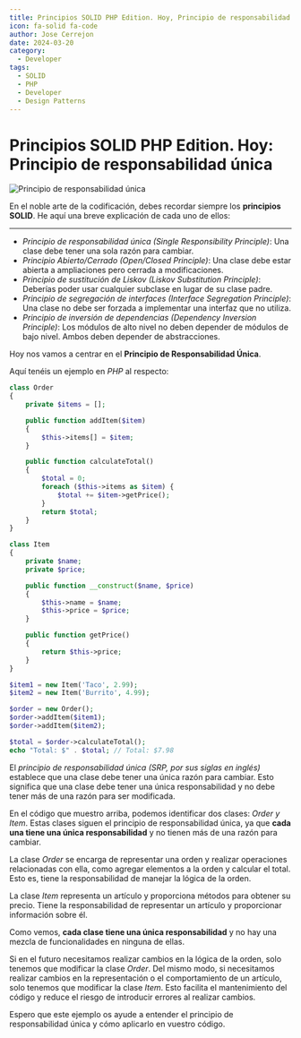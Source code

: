```yaml
---
title: Principios SOLID PHP Edition. Hoy, Principio de responsabilidad única
icon: fa-solid fa-code
author: Jose Cerrejon
date: 2024-03-20
category:
  - Developer
tags:
  - SOLID
  - PHP
  - Developer
  - Design Patterns
---
```

# Principios SOLID PHP Edition. Hoy: Principio de responsabilidad única

![Principio de responsabilidad única](/images/2024/03/solid.jpg "Principio de responsabilidad única. Generated with AI.")

En el noble arte de la codificación, debes recordar siempre los **principios SOLID**. He aquí una breve explicación de cada uno de ellos:

- - -

* _Principio de responsabilidad única (Single Responsibility Principle)_: Una clase debe tener una sola razón para cambiar.
* _Principio Abierto/Cerrado (Open/Closed Principle)_: Una clase debe estar abierta a ampliaciones pero cerrada a modificaciones.
* _Principio de sustitución de Liskov (Liskov Substitution Principle)_: Deberías poder usar cualquier subclase en lugar de su clase padre.
* _Principio de segregación de interfaces (Interface Segregation Principle)_: Una clase no debe ser forzada a implementar una interfaz que no utiliza.
* _Principio de inversión de dependencias (Dependency Inversion Principle)_: Los módulos de alto nivel no deben depender de módulos de bajo nivel. Ambos deben depender de abstracciones.

Hoy nos vamos a centrar en el **Principio de Responsabilidad Única**.

Aquí tenéis un ejemplo en _PHP_ al respecto:

```php title="Clase Order"
class Order
{
    private $items = [];

    public function addItem($item)
    {
        $this->items[] = $item;
    }

    public function calculateTotal()
    {
        $total = 0;
        foreach ($this->items as $item) {
            $total += $item->getPrice();
        }
        return $total;
    }
}
```

```php title="Clase Item"
class Item
{
    private $name;
    private $price;

    public function __construct($name, $price)
    {
        $this->name = $name;
        $this->price = $price;
    }

    public function getPrice()
    {
        return $this->price;
    }
}
```

```php title="Uso de las clases"
$item1 = new Item('Taco', 2.99);
$item2 = new Item('Burrito', 4.99);

$order = new Order();
$order->addItem($item1);
$order->addItem($item2);

$total = $order->calculateTotal();
echo "Total: $" . $total; // Total: $7.98
```

El _principio de responsabilidad única (SRP, por sus siglas en inglés)_ establece que una clase debe tener una única razón para cambiar. Esto significa que una clase debe tener una única responsabilidad y no debe tener más de una razón para ser modificada.

En el código que muestro arriba, podemos identificar dos clases: _Order y Item_. Estas clases siguen el principio de responsabilidad única, ya que **cada una tiene una única responsabilidad** y no tienen más de una razón para cambiar.

La clase _Order_ se encarga de representar una orden y realizar operaciones relacionadas con ella, como agregar elementos a la orden y calcular el total. Esto es, tiene la responsabilidad de manejar la lógica de la orden.

La clase _Item_ representa un artículo y proporciona métodos para obtener su precio. Tiene la responsabilidad de representar un artículo y proporcionar información sobre él.

Como vemos, **cada clase tiene una única responsabilidad** y no hay una mezcla de funcionalidades en ninguna de ellas.

Si en el futuro necesitamos realizar cambios en la lógica de la orden, solo tenemos que modificar la clase _Order_. Del mismo modo, si necesitamos realizar cambios en la representación o el comportamiento de un artículo, solo tenemos que modificar la clase _Item_. Esto facilita el mantenimiento del código y reduce el riesgo de introducir errores al realizar cambios.

Espero que este ejemplo os ayude a entender el principio de responsabilidad única y cómo aplicarlo en vuestro código.